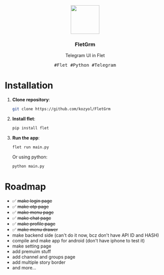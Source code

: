 <div align="center">
    <img align="center" src="https://raw.githubusercontent.com/kozyol/FletGrm/main/assets/icon.png" width=90 />
    <h3><b>FletGrm</b></h3>
    <p>Telegram UI in Flet</p>
    <kbd>#Flet #Python #Telegram</kbd>
</div>

# Installation
1. **Clone repository**:
    ```bash
    git clone https://github.com/kozyol/FletGrm
    ```
2. **Install flet**:
    ```bash
    pip install flet
    ```
3. **Run the app**:
    ```bash
    flet run main.py
    ```
    Or using python:
    ```bash
    python main.py
    ```

# Roadmap
+ ✅ ~~make login page~~ 
+ ✅ ~~make otp page~~
+ ✅ ~~make menu page~~
+ ✅ ~~make chat page~~
+ ✅ ~~make profile page~~
+ ✅ ~~make menu drawer~~
+ make backend side (can't do it now, bcz don't have API ID and HASH)
+ compile and make app for android (don't have iphone to test it)
+ make setting page
+ add premuim stuff
+ add channel and groups page
+ add multiple story border
+ and more...
